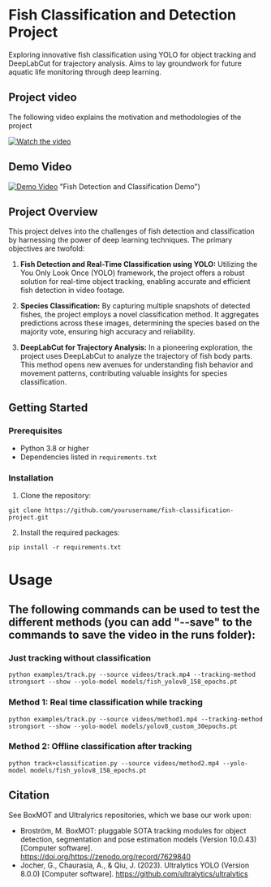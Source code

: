 # Fish Classification and Detection Project

Exploring innovative fish classification using YOLO for object tracking and DeepLabCut for trajectory analysis. Aims to lay groundwork for future aquatic life monitoring through deep learning.

## Project video

The following video explains the motivation and methodologies of the project

[![Watch the video]([https://path/to/thumbnail.jpg](https://github.com/dagos99/Fish-Tracking/blob/main/assets/images/thumbnail.jpg))](https://www.youtube.com/watch?v=q6aBy1VgHOA)


## Demo Video

[![Demo Video](https://youtu.be/CnK_N_VXnho/0.jpg)](https://youtu.be/CnK_N_VXnho) "Fish Detection and Classification Demo")

## Project Overview

This project delves into the challenges of fish detection and classification by harnessing the power of deep learning techniques. The primary objectives are twofold:

1. **Fish Detection and Real-Time Classification using YOLO:** Utilizing the You Only Look Once (YOLO) framework, the project offers a robust solution for real-time object tracking, enabling accurate and efficient fish detection in video footage.

2. **Species Classification:** By capturing multiple snapshots of detected fishes, the project employs a novel classification method. It aggregates predictions across these images, determining the species based on the majority vote, ensuring high accuracy and reliability.

3. **DeepLabCut for Trajectory Analysis:** In a pioneering exploration, the project uses DeepLabCut to analyze the trajectory of fish body parts. This method opens new avenues for understanding fish behavior and movement patterns, contributing valuable insights for species classification.

## Getting Started

### Prerequisites

- Python 3.8 or higher
- Dependencies listed in `requirements.txt`

### Installation

1. Clone the repository:
```
git clone https://github.com/yourusername/fish-classification-project.git
```
2. Install the required packages:
```
pip install -r requirements.txt
```

# Usage

## The following commands can be used to test the different methods (you can add "--save" to the commands to save the video in the runs folder):

### Just tracking without classification
```
python examples/track.py --source videos/track.mp4 --tracking-method strongsort --show --yolo-model models/fish_yolov8_158_epochs.pt 
```

### Method 1: Real time classification while tracking
```
python examples/track.py --source videos/method1.mp4 --tracking-method strongsort --show --yolo-model models/yolov8_custom_30epochs.pt 
```

### Method 2: Offline classification after tracking 
```
python track+classification.py --source videos/method2.mp4 --yolo-model models/fish_yolov8_158_epochs.pt
```



## Citation
See BoxMOT and Ultralyrics repositories, which we base our work upon: 
- Broström, M. BoxMOT: pluggable SOTA tracking modules for object detection, segmentation and pose estimation models (Version 10.0.43) [Computer software]. https://doi.org/https://zenodo.org/record/7629840
- Jocher, G., Chaurasia, A., & Qiu, J. (2023). Ultralytics YOLO (Version 8.0.0) [Computer software]. https://github.com/ultralytics/ultralytics

